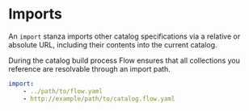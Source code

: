 # Imports

An `import` stanza imports other catalog specifications via a relative or absolute URL,
including their contents into the current catalog.

During the catalog build process Flow ensures that all collections you reference
are resolvable through an import path.

```yaml
import:
    - ../path/to/flow.yaml
    - http://example/path/to/catalog.flow.yaml
```